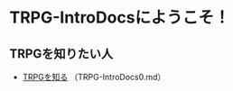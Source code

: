 # TRPG-IntroDocsにようこそ！

## TRPGを知りたい人

* [TRPGを知る](https://github.com/Medetashi007/TRPG-IntroDocs/blob/main/TRPG-IntroDocs0.md) （TRPG-IntroDocs0.md）

